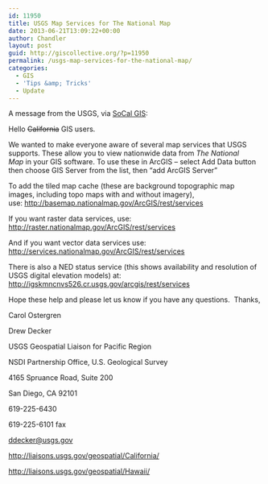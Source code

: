 ```yaml
---
id: 11950
title: USGS Map Services for The National Map
date: 2013-06-21T13:09:22+00:00
author: Chandler
layout: post
guid: http://giscollective.org/?p=11950
permalink: /usgs-map-services-for-the-national-map/
categories:
  - GIS
  - 'Tips &amp; Tricks'
  - Update
---
```

A message from the USGS, via [SoCal GIS](http://socalgis.org/):

Hello <del>California</del> GIS users.

We wanted to make everyone aware of several map services that USGS supports. These allow you to view nationwide data from _The National Map_ in your GIS software. To use these in ArcGIS – select Add Data button then choose GIS Server from the list, then “add ArcGIS Server”

To add the tiled map cache (these are background topographic map images, including topo maps with and without imagery), use: <a href="http://basemap.nationalmap.gov/ArcGIS/rest/services" target="_blank">http://basemap.nationalmap.gov/ArcGIS/rest/services</a>

If you want raster data services, use: <a href="http://raster.nationalmap.gov/ArcGIS/rest/services/TNM_Large_Scale_Imagery/MapServer" target="_blank">http://raster.nationalmap.gov/ArcGIS/rest/services</a>

And if you want vector data services use: <a href="http://services.nationalmap.gov/ArcGIS/rest/services/TNM_Blank_US/MapServer" target="_blank">http://services.nationalmap.gov/ArcGIS/rest/services</a>

There is also a NED status service (this shows availability and resolution of USGS digital elevation models) at: <a href="http://igskmncnvs526.cr.usgs.gov/arcgis/rest/services/ned/resolution/MapServer" target="_blank">http://igskmncnvs526.cr.usgs.gov/arcgis/rest/services</a>

Hope these help and please let us know if you have any questions.  Thanks,

Carol Ostergren
  
Drew Decker
  
USGS Geospatial Liaison for Pacific Region
  
NSDI Partnership Office, U.S. Geological Survey
  
4165 Spruance Road, Suite 200
  
San Diego, CA 92101
  
619-225-6430
  
619-225-6101 fax
  
<a href="mailto:ddecker@usgs.gov" target="_blank">ddecker@usgs.gov</a>
  
<a href="http://liaisons.usgs.gov/geospatial/California/" target="_blank">http://liaisons.usgs.gov/geospatial/California/</a>
  
<http://liaisons.usgs.gov/geospatial/Hawaii/>

&nbsp;